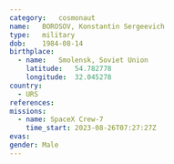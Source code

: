 ```yaml
---
category:	cosmonaut
name:	BOROSOV, Konstantin Sergeevich
type:	military
dob:	1984-08-14
birthplace:
  - name:	Smolensk, Soviet Union
    latitude:	54.782778 
    longitude:	32.045278
country:
  - URS
references:
missions:
  - name: SpaceX Crew-7
    time_start: 2023-08-26T07:27:27Z
evas:
gender:	Male
---
```

